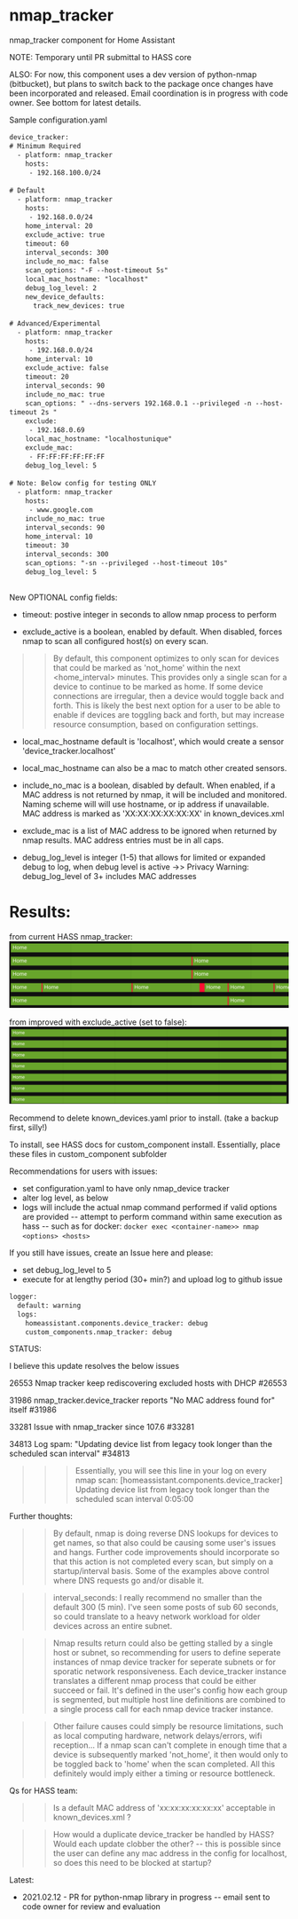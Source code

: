 # nmap_tracker
nmap_tracker component for Home Assistant

NOTE: Temporary until PR submittal to HASS core

ALSO: For now, this component uses a dev version of python-nmap (bitbucket), but plans to switch back to the package once changes have been incorporated and released. Email coordination is in progress with code owner. See bottom for latest details.


Sample configuration.yaml

```
device_tracker:
# Minimum Required
  - platform: nmap_tracker
    hosts:
     - 192.168.100.0/24

# Default
  - platform: nmap_tracker
    hosts:
     - 192.168.0.0/24
    home_interval: 20
    exclude_active: true
    timeout: 60
    interval_seconds: 300
    include_no_mac: false
    scan_options: "-F --host-timeout 5s"
    local_mac_hostname: "localhost"
    debug_log_level: 2
    new_device_defaults:
      track_new_devices: true
      
# Advanced/Experimental
  - platform: nmap_tracker
    hosts:
     - 192.168.0.0/24
    home_interval: 10
    exclude_active: false
    timeout: 20
    interval_seconds: 90
    include_no_mac: true
    scan_options: " --dns-servers 192.168.0.1 --privileged -n --host-timeout 2s "
    exclude:
     - 192.168.0.69
    local_mac_hostname: "localhostunique"
    exclude_mac:
     - FF:FF:FF:FF:FF:FF
    debug_log_level: 5
    
# Note: Below config for testing ONLY  
  - platform: nmap_tracker
    hosts:
     - www.google.com
    include_no_mac: true
    interval_seconds: 90
    home_interval: 10
    timeout: 30
    interval_seconds: 300
    scan_options: "-sn --privileged --host-timeout 10s"
    debug_log_level: 5
    
```

New OPTIONAL config fields:

- timeout: postive integer in seconds to allow nmap process to perform

- exclude_active is a boolean, enabled by default. When disabled, forces nmap to scan all configured host(s) on every scan. 
>> By default, this component optimizes to only scan for devices that could be marked as 'not_home' within the next <home_interval> minutes. This provides only a single scan for a device to continue to be marked as home. If some device connections are irregular, then a device would toggle back and forth. This is likely the best next option for a user to be able to enable if devices are toggling back and forth, but may increase resource consumption, based on configuration settings.

- local_mac_hostname default is 'localhost', which would create a sensor 'device_tracker.localhost'
- local_mac_hostname can also be a mac to match other created sensors.

- include_no_mac is a boolean, disabled by default. When enabled, if a MAC address is not returned by nmap, it will be included and monitored. Naming scheme will will use hostname, or ip address if unavailable. MAC address is marked as 'XX:XX:XX:XX:XX:XX' in known_devices.xml

- exclude_mac is a list of MAC address to be ignored when returned by nmap results. MAC address entries must be in all caps.

- debug_log_level is integer (1-5) that allows for limited or expanded debug to log, when debug level is active
->> Privacy Warning: debug_log_level of 3+ includes MAC addresses


# Results:
from current HASS nmap_tracker:
![plot](./images/history_rare_down.png)

from improved with exclude_active (set to false):
![plot](./images/history_no_down.png)



Recommend to delete known_devices.yaml prior to install. (take a backup first, silly!)

To install, see HASS docs for custom_component install.
Essentially, place these files in custom_component subfolder

Recommendations for users with issues:
- set configuration.yaml to have only nmap_device tracker
- alter log level, as below
- logs will include the actual nmap command performed if valid options are provided
-- attempt to perform command within same execution as hass
-- such as for docker: 
```docker exec <container-name>> nmap <options> <hosts>```

If you still have issues, create an Issue here and please:
- set debug_log_level to 5
- execute for at lengthy period (30+ min?) and upload log to github issue
```
logger:
  default: warning
  logs:
    homeassistant.components.device_tracker: debug
    custom_components.nmap_tracker: debug
```

STATUS:

I believe this update resolves the below issues

26553
Nmap tracker keep rediscovering excluded hosts with DHCP #26553

31986
nmap_tracker.device_tracker reports "No MAC address found for" itself #31986

33281
Issue with nmap_tracker since 107.6 #33281

34813
Log spam: "Updating device list from legacy took longer than the scheduled scan interval" #34813

>>> Essentially, you will see this line in your log on every nmap scan:
[homeassistant.components.device_tracker] Updating device list from legacy took longer than the scheduled scan interval 0:05:00


Further thoughts:

>> By default, nmap is doing reverse DNS lookups for devices to get names, so that also could be causing some user's issues and hangs. Further code improvements should incorporate so that this action is not completed every scan, but simply on a startup/interval basis. Some of the examples above control where DNS requests go and/or disable it.

>> interval_seconds: I really recommend no smaller than the default 300 (5 min). I've seen some posts of sub 60 seconds, so could translate to a heavy network workload for older devices across an entire subnet.

>> Nmap results return could also be getting stalled by a single host or subnet, so recommending for users to define seperate instances of nmap device tracker for seperate subnets or for sporatic network responsiveness. Each device_tracker instance translates a different nmap process that could be either succeed or fail. It's defined in the user's config how each group is segmented, but multiple host line definitions are combined to a single process call for each nmap device tracker instance.

>> Other failure causes could simply be resource limitations, such as local computing hardware, network delays/errors, wifi reception... If a nmap scan can't complete in enough time that a device is subsequently marked 'not_home', it then would only to be toggled back to 'home' when the scan completed. All this definitely would imply either a timing or resource bottleneck.


Qs for HASS team:

>> Is a default MAC address of 'xx:xx:xx:xx:xx:xx' acceptable in known_devices.xml ?

>> How would a duplicate device_tracker be handled by HASS? Would each update clobber the other?
-- this is possible since the user can define any mac address in the config for localhost, so does this need to be blocked at startup?



Latest:

- 2021.02.12 - PR for python-nmap library in progress
-- email sent to code owner for review and evaluation

